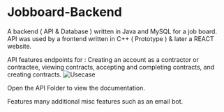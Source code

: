 # Jobboard-Backend
A backend ( API &amp; Database ) written in Java and MySQL for a job board. API was used by a frontend written in C++ ( Prototype ) & later a REACT website.

API features endpoints for : Creating an account as a contractor or contractee, viewing contracts, accepting and completing contracts, and creating contracts. ![Usecase](https://user-images.githubusercontent.com/88210134/219303485-c14170e5-a57d-4cd5-8e7a-37077d654190.png)

Open the API Folder to view the documentation.

Features many additional misc features such as an email bot.

